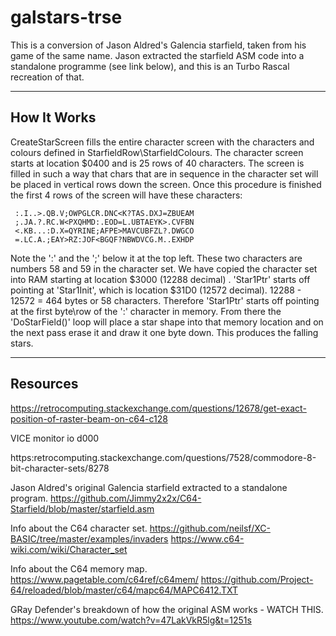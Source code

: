 # galstars-trse


This is a conversion of Jason Aldred's Galencia starfield, taken from his
game of the same name. Jason extracted the starfield ASM code into a standalone
programme (see link below), and this is an Turbo Rascal recreation of that.


 ---------------------------------------------------------------------------------------------------------------------------------
 How It Works 
 ---------------------------------------------------------------------------------------------------------------------------------
 CreateStarScreen fills the entire character screen with the characters and colours defined in StarfieldRow\StarfieldColours.
 The character screen starts at location $0400 and is 25 rows of 40 characters. The screen is filled in such a way that chars
 that are in sequence in the character set will be placed in vertical rows down the screen. 
 Once this procedure is finished the first 4 rows of the screen will have these characters:

```
 :.I..>.QB.V;OWPGLCR.DNC<K?TAS.DXJ=ZBUEAM
 ;.JA.?.RC.W<PXQHMD:.EOD=L.UBTAEYK>.CVFBN
 <.KB...:D.X=QYRINE;AFPE>MAVCUBFZL?.DWGCO
 =.LC.A.;EAY>RZ:JOF<BGQF?NBWDVCG.M..EXHDP
```

 Note the ':' and the ';' below it at the top left. These two characters are numbers 58 and 59 in the character set. We have copied
 the character set into RAM starting at location $3000 (12288 decimal) . 'Star1Ptr' starts off pointing at 'Star1Init', which is 
 location $31D0 (12572 decimal). 12288 - 12572 = 464 bytes or 58 characters. Therefore 'Star1Ptr' starts off pointing at the first
 byte\row of the ':' character in memory. From there the 'DoStarField()' loop will place a star shape into that memory location and 
 on the next pass erase it and draw it one byte down. This produces the falling stars.

 ---------------------------------------------------------------------------------------------------------------------------------
 Resources
 ---------------------------------------------------------------------------------------------------------------------------------
 https://retrocomputing.stackexchange.com/questions/12678/get-exact-position-of-raster-beam-on-c64-c128
 
 VICE monitor io d000
 
 https:retrocomputing.stackexchange.com/questions/7528/commodore-8-bit-character-sets/8278
 
 Jason Aldred's original Galencia starfield extracted to a standalone program.
 https://github.com/Jimmy2x2x/C64-Starfield/blob/master/starfield.asm

 Info about the C64 character set.
 https://github.com/neilsf/XC-BASIC/tree/master/examples/invaders
 https://www.c64-wiki.com/wiki/Character_set

 Info about the C64 memory map.
 https://www.pagetable.com/c64ref/c64mem/
 https://github.com/Project-64/reloaded/blob/master/c64/mapc64/MAPC6412.TXT

 GRay Defender's breakdown of how the original ASM works - WATCH THIS.
 https://www.youtube.com/watch?v=47LakVkR5lg&t=1251s
